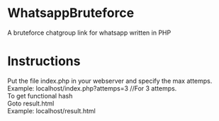 # WhatsappBruteforce
A bruteforce chatgroup link for whatsapp written in PHP

# Instructions
Put the file index.php in your webserver and specify the max attemps.<br />
Example: localhost/index.php?attemps=3 //For 3 attemps.<br />
To get functional hash <br />
Goto result.html <br />
Example: localhost/result.html
